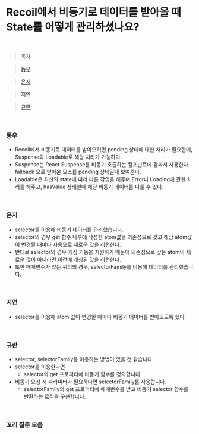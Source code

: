 # Recoil에서 비동기로 데이터를 받아올 때 State를 어떻게 관리하셨나요?

<br />

> 목차

> [동우](#동우)

> [은지](#은지)

> [지연](#지연)

> [규란](규란)

<br />

### 동우

- Recoil에서 비동기로 데이터를 받아오려면 pending 상태에 대한 처리가 필요한데, Suspense와 Loadable로 해당 처리가 가능하다.
- Suspense는 React.Suspense를 비동기 호출하는 컴포넌트에 감싸서 사용한다. fallback 으로 받아온 요소를 pending 상태일때 보여준다.
- Loadable은 최신의 state에 따라 다른 작업을 해주며 Error나 Loading에 관한 처리를 해주고, hasValue 상태일때 해당 비동기 데이터를 다룰 수 있다.

<br />

### 은지

- selector를 이용해 비동기 데이터를 관리했습니다.
- selector의 경우 get 함수 내부에 작성한 atom값을 의존성으로 갖고 해당 atom값이 변경될 때마다 자동으로 새로운 값을 리턴한다.
- 반대로 selector의 경우 캐싱 기능을 지원하기 때문에 의존성으로 갖는 atom이 새로운 값이 아니라면 이전에 캐싱된 값을 리턴한다.
- 또한 매개변수가 있는 쿼리의 경우, selectorFamily를 이용해 데이터를 관리했습니다.

<br />

### 지연

- selector를 이용해 atom 값이 변경될 때마다 비동기 데이터를 받아오도록 했다.

<br />

### 규란

- selector, selectorFamily를 이용하는 방법이 있을 것 같습니다.
- selector를 이용한다면
  - selector의 get 프로퍼티에 비동기 함수를 정의합니다.
- 비동기 요청 시 파라미터가 필요하다면 selectorFamily를 사용합니다.
  - selectorFamily의 get 프로퍼티에 매개변수를 받고 비동기 selector 함수를 반환하는 로직을 구현합니다.

<br />

### 꼬리 질문 모음
